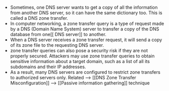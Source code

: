 
- Sometimes, one DNS server wants to get a copy of all the information from another DNS server, so it can have the same dictionary too. This is called a DNS zone transfer.
- In computer networking, a zone transfer query is a type of request made by a DNS (Domain Name System) server to transfer a copy of the DNS database from one[[ DNS server]] to another.
- When a DNS server receives a zone transfer request, it will send a copy of its zone file to the requesting DNS server.
- zone transfer queries can also pose a security risk if they are not properly secured. Attackers may use zone transfer queries to obtain sensitive information about a target domain, such as a list of all its subdomains and their IP addresses.
- As a result, many DNS servers are configured to restrict zone transfers to authorized servers only.
Related --> [[DNS Zone Transfer Misconfiguration]] --> [[Passive information gathering]] technique

